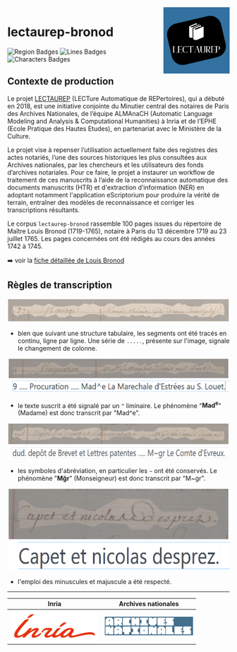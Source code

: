 <img src="static/img/logo_lectaurep.png" width=150 align=right>

# lectaurep-bronod

<!--
badges HUMGenerator -->

![Region Badges](https://img.shields.io/endpoint?url=https://gist.githubusercontent.com/alix-tz/3e874d10f960e52ab611749c81a64d76/raw/bronod_regions.json)
![Lines Badges](https://img.shields.io/endpoint?url=https://gist.githubusercontent.com/alix-tz/3e874d10f960e52ab611749c81a64d76/raw/bronod_lines.json)
![Characters Badges](https://img.shields.io/endpoint?url=https://gist.githubusercontent.com/alix-tz/3e874d10f960e52ab611749c81a64d76/raw/bronod_chars.json)

## Contexte de production 

Le projet [LECTAUREP](https://lectaurep.hypotheses.org/) (LECTure Automatique de REPertoires), qui a débuté en 2018, est une initiative conjointe du Minutier central des notaires de Paris des Archives Nationales, de l’équipe ALMAnaCH (Automatic Language Modeling and Analysis &amp; Computational Humanities) à Inria et de l’EPHE (Ecole Pratique des Hautes Etudes), en partenariat avec le Ministère de la Culture.

Le projet vise à repenser l’utilisation actuellement faite des registres des actes notariés, l’une des sources historiques les plus consultées aux Archives nationales, par les chercheurs et les utilisateurs des fonds d’archives notariales. Pour ce faire, le projet a instaurer un workflow de traitement de ces manuscrits à l’aide de la reconnaissance automatique des documents manuscrits (HTR) et d'extraction d’information (NER) en adoptant notamment l'application eScriptorium pour produire la vérité de terrain, entraîner des modèles de reconnaissance et corriger les transcriptions résultants.

Le corpus `lectaurep-bronod` rassemble 100 pages issues du répertoire de Maître Louis Bronod (1719-1765), notaire à Paris du 13 décembre 1719 au 23 juillet 1765. Les pages concernées ont été rédigés au cours des années 1742 à 1745.

:arrow_right: voir la [fiche détaillée de Louis Bronod](https://www.siv.archives-nationales.culture.gouv.fr/siv/rechercheconsultation/consultation/producteur/consultationProducteur.action?formCallerNP=PRODUCTEUR&formCallerIR=&notProdId=FRAN_NP_013066)

## Règles de transcription

![illus_segmentation](static/img/illus_segmentation.png)

- bien que suivant une structure tabulaire, les segments ont été tracés en continu, ligne par ligne. Une série de ` ..... `, présente sur l'image, signale le changement de colonne. 


![illus_superscript](static/img/illus_superscript.png)

- le texte suscrit a été signalé par un `^` liminaire. Le phénomène "**Mad<sup>e</sup>**" (Madame) est donc transcrit par "Mad^e".


![illus_abreviation](static/img/illus_abreviation.png)

- les symboles d'abréviation, en particulier les `~` ont été conservés. Le phénomène "**Mğr**" (Monseigneur) est donc transcrit par "M\~gr".

![illus_upper](static/img/illus_upper.png)


- l'emploi des minuscules et majuscule a été respecté.

<!--- les s longs ont été transcrits par des `s` simples.-->


---

<!-- logo institutionnels -->

| Inria                               | Archives nationales                                             |
| :---------------------------------: | :-------------------------------------------------------------: |
| ![inria](static/img/logo_inria.png) | ![archives nationales](static/img/logo_archives-nationales.png) |







